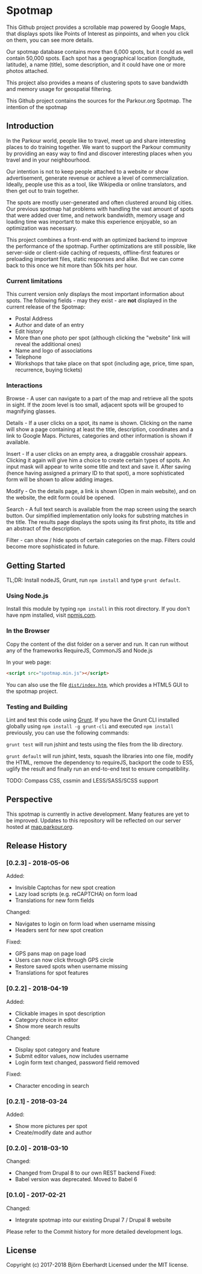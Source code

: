 # Spotmap
This Github project provides a scrollable map
powered by Google Maps, that displays spots like
Points of Interest as pinpoints, and when you
click on them, you can see more details.

Our spotmap database contains more than 6,000
spots, but it could as well contain 50,000 spots.
Each spot has a geographical location (longitude,
latitude), a name (title), some description, and
it could have one or more photos attached.

This project also provides a means of clustering
spots to save bandwidth and memory usage for
geospatial filtering.

This Github project contains the sources for the
Parkour.org Spotmap. The intention of the spotmap
## Introduction
In the Parkour world, people like to travel,
meet up and share interesting places to do training
together. We want to support the Parkour community
by providing an easy way to find and discover
interesting places when you travel and in your
neighbourhood.

Our intention is not to keep people attached to
a website or show advertisement, generate revenue
or achieve a level of commercialization. Ideally,
people use this as a tool, like Wikipedia or online
translators, and then get out to train together.

The spots are mostly user-generated and often
clustered around big cities. Our previous spotmap
hat problems with handling the vast amount of
spots that were added over time, and network
bandwidth, memory usage and loading time was
important to make this experience enjoyable,
so an optimization was necessary.

This project combines a front-end with an optimized
backend to improve the performance of the spotmap.
Further optimizations are still possible, like
server-side or client-side caching of requests,
offline-first features or preloading important files,
static responses and alike. But we can come back to
this once we hit more than 50k hits per hour.
### Current limitations
This current version only displays the most
important information about spots. The following
fields - may they exist - are **not** displayed in the
current release of the Spotmap:

- Postal Address
- Author and date of an entry
- Edit history
- More than one photo per spot (although clicking
  the "website" link will reveal the additional ones)
- Name and logo of associations
- Telephone
- Workshops that take place on that spot (including
  age, price, time span, recurrence, buying tickets)
### Interactions
Browse - A user can navigate to a part of the map and
retrieve all the spots in sight. If the zoom level is
too small, adjacent spots will be grouped to
magnifying glasses.

Details - If a user clicks on a spot, its name is
shown. Clicking on the name will show a page
containing at least the title, description,
coordinates and a link to Google Maps. Pictures,
categories and other information is shown if available.

Insert - If a user clicks on an empty area, a
draggable crosshair appears. Clicking it again
will give him a choice to create certain types
of spots. An input mask will appear to write
some title and text and save it. After saving
(hence having assigned a primary ID to that spot),
a more sophisticated form will be shown to allow
adding images.

Modify - On the details page, a link is shown (Open
in main website), and on the website, the edit form
could be opened.

Search - A full text search is available from the
map screen using the search button. Our simplified
implementation only looks for substring matches in
the title. The results page displays the spots using
its first photo, its title and an abstract of the
description.

Filter - can show / hide spots of certain categories
on the map. Filters could become more sophisticated
in future.
## Getting Started
TL;DR: Install nodeJS, Grunt, run `npm install` and
type `grunt default`.
### Using Node.js
Install this module by typing `npm install` in this
root directory. If you don't have npm installed,
visit [npmjs.com](https://www.npmjs.com/get-npm).
### In the Browser
Copy the content of the dist folder on a server and
run. It can run without any of the frameworks
RequireJS, CommonJS and Node.js

In your web page:

```html
<script src="spotmap.min.js"></script>
```

You can also use the file [`dist/index.htm`][html],
 which provides a HTML5 GUI to the spotmap project.

[html]: ./dist/index.htm
### Testing and Building
Lint and test this code using
[Grunt](http://gruntjs.com/). If you have the Grunt
CLI installed globally using `npm install -g
grunt-cli` and executed `npm install` previously,
you can use the following commands:

`grunt test` will run jshint and tests using the
files from the lib directory.  

`grunt default` will run jshint, tests, squash the
libraries into one file, modify the HTML, remove
the dependency to requireJS, backport the code
to ES5, uglify the result and finally run an
end-to-end test to ensure compatibility.  

TODO: Compass CSS, cssmin and LESS/SASS/SCSS support  
## Perspective
This spotmap is currently in active development.
Many features are yet to be improved. Updates to
this repository will be reflected on our server
hosted at [map.parkour.org](https://map.parkour.org/).
## Release History
### [0.2.3] - 2018-05-06
Added:
- Invisible Captchas for new spot creation
- Lazy load scripts (e.g. reCAPTCHA) on form load
- Translations for new form fields

Changed:
- Navigates to login on form load when username missing
- Headers sent for new spot creation

Fixed:
- GPS pans map on page load
- Users can now click through GPS circle
- Restore saved spots when username missing
- Translations for spot features

### [0.2.2] - 2018-04-19
Added:
- Clickable images in spot description
- Category choice in editor
- Show more search results

Changed:
- Display spot category and feature
- Submit editor values, now includes username
- Login form text changed, password field removed

Fixed:
- Character encoding in search
### [0.2.1] - 2018-03-24
Added:
- Show more pictures per spot
- Create/modify date and author
### [0.2.0] - 2018-03-10
Changed:
- Changed from Drupal 8 to our own REST backend
Fixed:
- Babel version was deprecated. Moved to Babel 6
### [0.1.0] - 2017-02-21
Changed:
- Integrate spotmap into our existing Drupal 7
  / Drupal 8 website

Please refer to the Commit history for more detailed
development logs.
## License
Copyright (c) 2017-2018 Björn Eberhardt
Licensed under the MIT license.